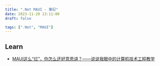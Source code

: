 ```yaml
---
title: ".Net MAUI - 筆記"
date: 2023-11-28 13:11:00
draft: false

tags: [".Net", "MAUI"]
---
```


## Learn
- [MAUI这么“烂”，你怎么还好意思讲？——说说我眼中的计算机技术工程教学](https://www.bilibili.com/video/BV1644y1u7WF)
